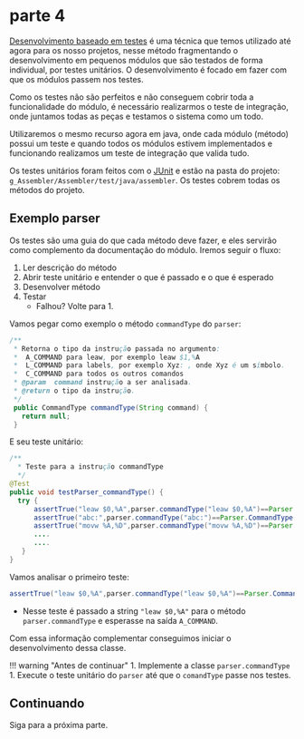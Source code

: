 # parte 4


[Desenvolvimento baseado em testes](https://en.wikipedia.org/wiki/Test-driven_development) é uma técnica que temos utilizado até agora para os nosso projetos, nesse método fragmentando o desenvolvimento em pequenos módulos que são testados de forma individual, por testes unitários. O desenvolvimento é focado em fazer com que os módulos passem nos testes.

Como os testes não são perfeitos e não conseguem cobrir toda a funcionalidade do módulo, é necessário realizarmos o teste de integração, onde juntamos todas as peças e testamos o sistema como um todo.

Utilizaremos o mesmo recurso agora em java, onde cada módulo (método) possui um teste e quando todos os módulos estivem implementados e funcionando realizamos um teste de integração que valida tudo.

Os testes unitários foram feitos com o [JUnit](https://junit.org/junit5/) e estão na pasta do projeto: `g_Assembler/Assembler/test/java/assembler`. Os testes cobrem todas os métodos do projeto.

## Exemplo parser

Os testes são uma guia do que cada método deve fazer, e eles servirão como complemento da documentação do módulo. Iremos seguir o fluxo:

1. Ler descrição do método
1. Abrir teste unitário e entender o que é passado e o que é esperado
1. Desenvolver método
1. Testar
   - Falhou? Volte para 1.

Vamos pegar como exemplo o método `commandType` do `parser`:

```java
/**
 * Retorna o tipo da instrução passada no argumento:
 *  A_COMMAND para leaw, por exemplo leaw $1,%A
 *  L_COMMAND para labels, por exemplo Xyz: , onde Xyz é um símbolo.
 *  C_COMMAND para todos os outros comandos
 * @param  command instrução a ser analisada.
 * @return o tipo da instrução.
 */
 public CommandType commandType(String command) {
   return null;
 }
```

E seu teste unitário:

```java
/**
  * Teste para a instrução commandType
  */
@Test
public void testParser_commandType() {
  try {
      assertTrue("leaw $0,%A",parser.commandType("leaw $0,%A")==Parser.CommandType.A_COMMAND);
      assertTrue("abc:",parser.commandType("abc:")==Parser.CommandType.L_COMMAND);
      assertTrue("movw %A,%D",parser.commandType("movw %A,%D")==Parser.CommandType.C_COMMAND);
      ....
      ....
   }
}
```

Vamos analisar o primeiro teste:

```java
assertTrue("leaw $0,%A",parser.commandType("leaw $0,%A")==Parser.CommandType.A_COMMAND);`
```

- Nesse teste é passado a string `"leaw $0,%A"` para o método `parser.commandType` e esperasse na saída `A_COMMAND`.

Com essa informação complementar conseguimos iniciar o desenvolvimento dessa classe.

!!! warning "Antes de continuar"
     1. Implemente a classe `parser.commandType`
     1. Execute o teste unitário do `parser` até que o `comandType` passe nos testes.
     
## Continuando

Siga para a próxima parte.
